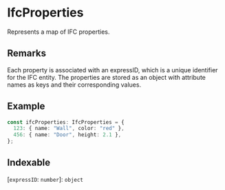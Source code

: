 # IfcProperties

Represents a map of IFC properties.

## Remarks

Each property is associated with an expressID, which is a unique identifier for the IFC entity.
The properties are stored as an object with attribute names as keys and their corresponding values.

## Example

```typescript
const ifcProperties: IfcProperties = {
  123: { name: "Wall", color: "red" },
  456: { name: "Door", height: 2.1 },
};
```

## Indexable

 \[`expressID`: `number`\]: `object`
